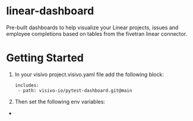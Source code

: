 # linear-dashboard
Pre-built dashboards to help visualize your Linear projects, issues and employee completions based on tables from the fivetran linear connector. 

# Getting Started 
1. In your visivo project.visivo.yaml file add the following block:
   ```
   includes:
    - path: visivo-io/pytest-dashboard.git@main
   ```
2. Then set the following env variables:

  - 
